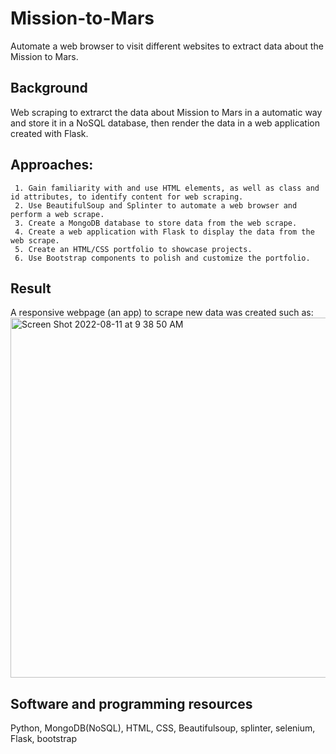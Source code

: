 # Mission-to-Mars
Automate a web browser to visit different websites to extract data about the Mission to Mars. 

## Background
Web scraping to extrarct the data about Mission to Mars in a automatic way and store it in a NoSQL database, then render the data in a web application created with Flask. 

## Approaches:
     1. Gain familiarity with and use HTML elements, as well as class and id attributes, to identify content for web scraping.
     2. Use BeautifulSoup and Splinter to automate a web browser and perform a web scrape.
     3. Create a MongoDB database to store data from the web scrape.
     4. Create a web application with Flask to display the data from the web scrape.
     5. Create an HTML/CSS portfolio to showcase projects.
     6. Use Bootstrap components to polish and customize the portfolio.
     
## Result

A responsive webpage (an app) to scrape new data was created such as:
<img width="576" alt="Screen Shot 2022-08-11 at 9 38 50 AM" src="https://user-images.githubusercontent.com/65901034/184146670-e2657c72-f9d9-4faa-8e69-08bd66958ece.png">

     
## Software and programming resources 

Python, MongoDB(NoSQL), HTML, CSS, Beautifulsoup, splinter, selenium, Flask, bootstrap
